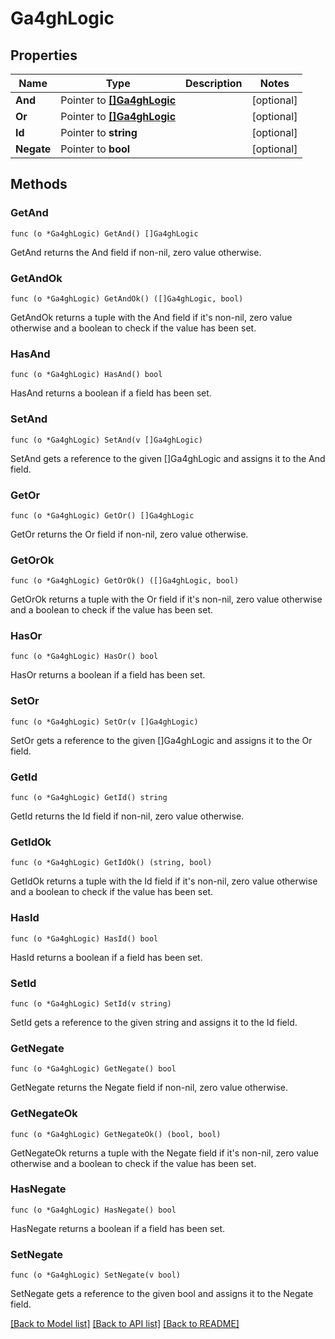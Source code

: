 # Ga4ghLogic

## Properties

Name | Type | Description | Notes
------------ | ------------- | ------------- | -------------
**And** | Pointer to [**[]Ga4ghLogic**](ga4ghLogic.md) |  | [optional] 
**Or** | Pointer to [**[]Ga4ghLogic**](ga4ghLogic.md) |  | [optional] 
**Id** | Pointer to **string** |  | [optional] 
**Negate** | Pointer to **bool** |  | [optional] 

## Methods

### GetAnd

`func (o *Ga4ghLogic) GetAnd() []Ga4ghLogic`

GetAnd returns the And field if non-nil, zero value otherwise.

### GetAndOk

`func (o *Ga4ghLogic) GetAndOk() ([]Ga4ghLogic, bool)`

GetAndOk returns a tuple with the And field if it's non-nil, zero value otherwise
and a boolean to check if the value has been set.

### HasAnd

`func (o *Ga4ghLogic) HasAnd() bool`

HasAnd returns a boolean if a field has been set.

### SetAnd

`func (o *Ga4ghLogic) SetAnd(v []Ga4ghLogic)`

SetAnd gets a reference to the given []Ga4ghLogic and assigns it to the And field.

### GetOr

`func (o *Ga4ghLogic) GetOr() []Ga4ghLogic`

GetOr returns the Or field if non-nil, zero value otherwise.

### GetOrOk

`func (o *Ga4ghLogic) GetOrOk() ([]Ga4ghLogic, bool)`

GetOrOk returns a tuple with the Or field if it's non-nil, zero value otherwise
and a boolean to check if the value has been set.

### HasOr

`func (o *Ga4ghLogic) HasOr() bool`

HasOr returns a boolean if a field has been set.

### SetOr

`func (o *Ga4ghLogic) SetOr(v []Ga4ghLogic)`

SetOr gets a reference to the given []Ga4ghLogic and assigns it to the Or field.

### GetId

`func (o *Ga4ghLogic) GetId() string`

GetId returns the Id field if non-nil, zero value otherwise.

### GetIdOk

`func (o *Ga4ghLogic) GetIdOk() (string, bool)`

GetIdOk returns a tuple with the Id field if it's non-nil, zero value otherwise
and a boolean to check if the value has been set.

### HasId

`func (o *Ga4ghLogic) HasId() bool`

HasId returns a boolean if a field has been set.

### SetId

`func (o *Ga4ghLogic) SetId(v string)`

SetId gets a reference to the given string and assigns it to the Id field.

### GetNegate

`func (o *Ga4ghLogic) GetNegate() bool`

GetNegate returns the Negate field if non-nil, zero value otherwise.

### GetNegateOk

`func (o *Ga4ghLogic) GetNegateOk() (bool, bool)`

GetNegateOk returns a tuple with the Negate field if it's non-nil, zero value otherwise
and a boolean to check if the value has been set.

### HasNegate

`func (o *Ga4ghLogic) HasNegate() bool`

HasNegate returns a boolean if a field has been set.

### SetNegate

`func (o *Ga4ghLogic) SetNegate(v bool)`

SetNegate gets a reference to the given bool and assigns it to the Negate field.


[[Back to Model list]](../README.md#documentation-for-models) [[Back to API list]](../README.md#documentation-for-api-endpoints) [[Back to README]](../README.md)


